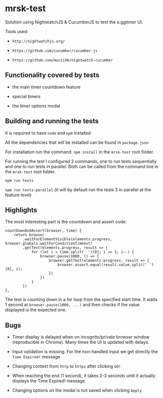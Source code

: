 # mrsk-test

Solution using NightwatchJS & CucumberJS to test the e.ggtimer UI.

Tools used:

* `http://nightwatchjs.org/`

* `https://github.com/cucumber/cucumber-js`

* `https://github.com/mucsi96/nightwatch-cucumber`

## Functionality covered by tests

* the main timer countdown feature

* special timers

* the timer options modal


## Building and running the tests

It is required to have `node` and `npm` installed

All the dependencies that will be installed can be found in `package.json`

For installation run the command: `npm install` in the `mrsk-test` root folder.

For running the test I configured 2 commands, one to run tests sequentially and one to run tests in parallel.
Both can be called from the command line in the `mrsk-test` root folder.

`npm run tests`

`npm run tests-parallel` (it will by default run the tests 3 in parallel at the feature level)

## Highlights

The most interesting part is the countdown and assert code:

```
countDownAndAssert(browser, time) {
    return browser
        .waitForElementVisible(elements.progress, browser.globals.waitForConditionTimeout)
        .getText(elements.progress, result => {
            for (let i = time.split(' ')[0]; i >= 1; i--) {
                browser.pause(1000, () => {
                    browser.getText(elements.progress, result => {
                        browser.assert.equal(result.value.split(' ')[0], i);
                    })
                })
            }
        })
},
```

The test is counting down in a for loop from the specified start time. It waits 1 second at `browser.pause(1000, ...)`
and then checks if the value displayed is the expected one.

## Bugs


* Timer display is delayed when on incognito/private browser window (reproducible in Chrome). Many times the UI is updated
with delays.

* Input validation is missing. For the non-handled input we get directly the `Time Expired!` message

* Changing context from `http` to `https` after clicking `GO!`

* When reaching the end (1 second), it takes 2-3 seconds until it actually displays the Time Expired! message.

* Changing options on the modal is not saved when clicking `Apply`